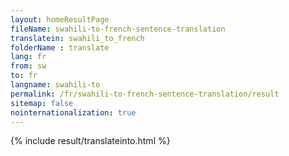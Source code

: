 ```yaml
---
layout: homeResultPage
fileName: swahili-to-french-sentence-translation
translatein: swahili_to_french
folderName : translate
lang: fr
from: sw
to: fr
langname: swahili-to
permalink: /fr/swahili-to-french-sentence-translation/result
sitemap: false
nointernationalization: true
---
```

{% include result/translateinto.html %}

<script src="/js/result/translation.js" data-foldername="{{page.folderName}}" data-lang="{{page.lang}}"></script>
